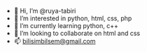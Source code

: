 - 👋 Hi, I’m @ruya-tabiri
- 👀 I’m interested in python, html, css, php
- 🌱 I’m currently learning python, c++
- 💞️ I’m looking to collaborate on html and css
- 📫 bilisimbilsem@gmail.com

<!---
ruya-tabiri/ruya-tabiri is a ✨ special ✨ repository because its `README.md` (this file) appears on your GitHub profile.
You can click the Preview link to take a look at your changes.
--->
